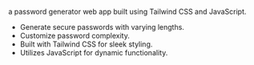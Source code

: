 a password generator web app built using Tailwind CSS and JavaScript. 

- Generate secure passwords with varying lengths.
- Customize password complexity.
- Built with Tailwind CSS for sleek styling.
- Utilizes JavaScript for dynamic functionality.
